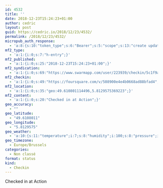 ```yaml
---
id: 4532
title: ''
date: 2018-12-23T15:24:23+01:00
author: cedric
layout: post
guid: https://cedric.io/2018/12/23/4532/
permalink: /2018/12/23/4532/
micropub_auth_response:
  - 'a:8:{s:10:"token_type";s:6:"Bearer";s:5:"scope";s:13:"create update";s:2:"me";s:18:"https://cedric.io/";s:9:"issued_by";s:45:"https://cedric.io/wp-json/indieauth/1.0/token";s:9:"client_id";s:27:"https://ownyourswarm.p3k.io";s:9:"issued_at";i:1542614471;s:4:"user";i:1;s:13:"last_accessed";i:1545575081;}'
mf2_type:
  - 'a:1:{i:0;s:7:"h-entry";}'
mf2_published:
  - 'a:1:{i:0;s:25:"2018-12-23T15:24:23+01:00";}'
mf2_syndication:
  - 'a:1:{i:0;s:69:"https://www.swarmapp.com/user/223939/checkin/5c1f9a979d7468002cc16505";}'
mf2_checkin:
  - 'a:1:{i:0;s:49:"https://foursquare.com/v/508900e4e4b0668ad88bfad4";}'
mf2_location:
  - 'a:1:{i:0;s:35:"geo:49.610801114496,5.8129575369223";}'
mf2_content:
  - 'a:1:{i:0;s:20:"Checked in at Action";}'
geo_accuracy:
  - ""
geo_latitude:
  - "49.6108011"
geo_longitude:
  - "5.8129575"
geo_weather:
  - 'a:10:{s:11:"temperature";i:7;s:8:"humidity";i:100;s:8:"pressure";i:1016;s:10:"cloudiness";i:90;s:4:"wind";a:2:{s:5:"speed";d:4.1;s:6:"degree";i:190;}s:7:"summary";s:13:"moderate rain";s:4:"icon";s:7:"wi-rain";s:10:"visibility";i:2500;s:7:"sunrise";s:25:"2018-12-23T08:31:38+01:00";s:6:"sunset";s:25:"2018-12-23T16:39:56+01:00";}'
geo_timezone:
  - Europe/Brussels
categories:
  - Non classé
format: status
kind:
  - Checkin
---
```

Checked in at Action